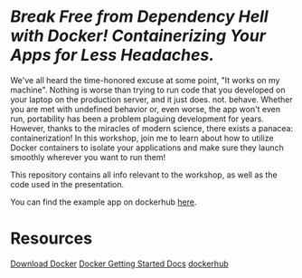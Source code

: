# *Break Free from Dependency Hell with Docker! Containerizing Your Apps for Less Headaches.*

We've all heard the time-honored excuse at some point,
"It works on my machine".
Nothing is worse than trying to run code that you developed on your laptop on the production server, 
and it just does. not. behave. Whether you are met with undefined
behavior or, even worse, the app won't even run, 
portability has been a problem plaguing development for years.
 However, thanks to the miracles of 
modern science, there exists a panacea: containerization! 
In this workshop, join me to learn about how to utilize Docker
containers to isolate your applications and make sure they launch smoothly wherever you want to run them!

This repository contains all info relevant to the workshop, as well as the code used in the presentation.

You can find the example app on dockerhub [here](https://hub.docker.com/repository/docker/stochasticcyanide/example_app/general).

# Resources
[Download Docker](https://docs.docker.com/get-docker/)
[Docker Getting Started Docs](https://docs.docker.com/get-started/overview/)
[dockerhub](https://hub.docker.com/)
